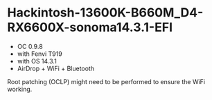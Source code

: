 # Hackintosh-13600K-B660M_D4-RX6600X-sonoma14.3.1-EFI
* OC 0.9.8
* with Fenvi T919 
* with OS 14.3.1
* AirDrop + WiFi + Bluetooth

Root patching (OCLP) might need to be performed to ensure the WiFi working.
